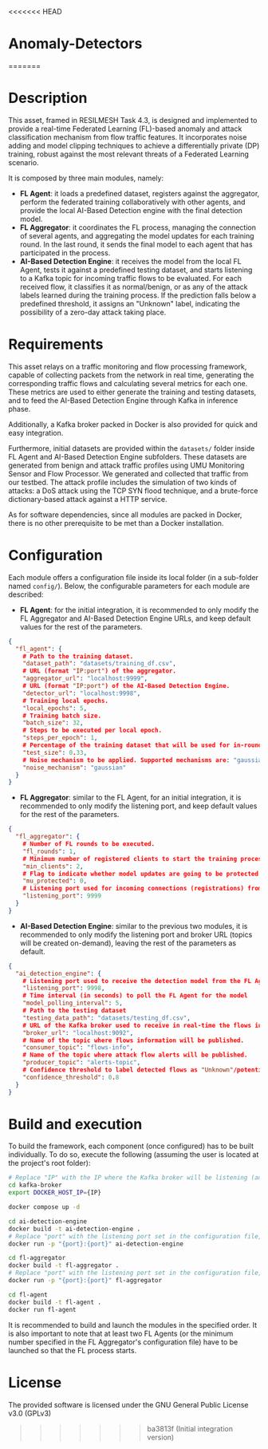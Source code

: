 <<<<<<< HEAD
# Anomaly-Detectors
=======

# Description

This asset, framed in RESILMESH Task 4.3, is designed and implemented to provide a real-time Federated Learning (FL)-based anomaly and attack classification mechanism from flow traffic features. It incorporates noise adding and model clipping techniques to achieve a differentially private (DP) training, robust against the most relevant threats of a Federated Learning scenario.

It is composed by three main modules, namely:

- **FL Agent**: it loads a predefined dataset, registers against the aggregator, perform the federated training collaboratively with other agents, and provide the local AI-Based Detection engine with the final detection model.
- **FL Aggregator**: it coordinates the FL process, managing the connection of several agents, and aggregating the model updates for each training round. In the last round, it sends the final model to each agent that has participated in the process.
- **AI-Based Detection Engine**: it receives the model from the local FL Agent, tests it against a predefined testing dataset, and starts listening to a Kafka topic for incoming traffic flows to be evaluated. For each received flow, it classifies it as normal/benign, or as any of the attack labels learned during the training process. If the prediction falls below a predefined threshold, it assigns an "Unknown" label, indicating the possibility of a zero-day attack taking place. 

# Requirements

This asset relays on a traffic monitoring and flow processing framework, capable of collecting packets from the network in real time, generating the corresponding traffic flows and calculating several metrics for each one. These metrics are used to either generate the training and testing datasets, and to feed the AI-Based Detection Engine through Kafka in inference phase.

Additionally, a Kafka broker packed in Docker is also provided for quick and easy integration.

Furthermore, initial datasets are provided within the `datasets/` folder inside FL Agent and AI-Based Detection Engine subfolders. These datasets are generated from benign and attack traffic profiles using UMU Monitoring Sensor and Flow Processor. We generated and collected that traffic from our testbed. The attack profile includes the simulation of two kinds of attacks: a DoS attack using the TCP SYN flood technique, and a brute-force dictionary-based attack against a HTTP service. 

As for software dependencies, since all modules are packed in Docker, there is no other prerequisite to be met than a Docker installation. 

# Configuration

Each module offers a configuration file inside its local folder (in a sub-folder named `config/`). Below, the configurable parameters for each module are described:

- **FL Agent**: for the initial integration, it is recommended to only modify the FL Aggregator and AI-Based Detection Engine URLs, and keep default values for the rest of the parameters.

```json
{
  "fl_agent": {
    # Path to the training dataset.
    "dataset_path": "datasets/training_df.csv",
    # URL (format "IP:port") of the aggregator.
    "aggregator_url": "localhost:9999",
    # URL (format "IP:port") of the AI-Based Detection Engine.
    "detector_url": "localhost:9998",
    # Training local epochs.
    "local_epochs": 5,
    # Training batch size.
    "batch_size": 32,
    # Steps to be executed per local epoch.
    "steps_per_epoch": 1,
    # Percentage of the training dataset that will be used for in-round testing.
    "test_size": 0.33,
    # Noise mechanism to be applied. Supported mechanisms are: "gaussian", "laplacian", "uniform", "exponential" and "salt_and_pepper".
    "noise_mechanism": "gaussian" 
  }
}
```

- **FL Aggregator**: similar to the FL Agent, for an initial integration, it is recommended to only modify the listening port, and keep default values for the rest of the parameters.

```json
{
  "fl_aggregator": {
    # Number of FL rounds to be executed.
    "fl_rounds": 1,
    # Minimum number of registered clients to start the training process.
    "min_clients": 2,
    # Flag to indicate whether model updates are going to be protected (through DP) or not. 0 will disable this functionality, 1 will enable it. When enabled, agents will apply the noise mechanism defined in their local configuration, as well as a predefined model clipping.
    "mu_protected": 0,
    # Listening port used for incoming connections (registrations) from FL Agents. This value is important to adjust the aggregator's URL in the FL Agents' local configurations.
    "listening_port": 9999
  }
}
```

- **AI-Based Detection Engine**: similar to the previous two modules, it is recommended to only modify the listening port and broker URL (topics will be created on-demand), leaving the rest of the parameters as default.

```json
{
  "ai_detection_engine": {
    # Listening port used to receive the detection model from the FL Agent 
    "listening_port": 9998,
    # Time interval (in seconds) to poll the FL Agent for the model
    "model_polling_interval": 5,
    # Path to the testing dataset
    "testing_data_path": "datasets/testing_df.csv",
    # URL of the Kafka broker used to receive in real-time the flows information.
    "broker_url": "localhost:9092",
    # Name of the topic where flows information will be published.
    "consumer_topic": "flows-info",
    # Name of the topic where attack flow alerts will be published.
    "producer_topic": "alerts-topic",
    # Confidence threshold to label detected flows as "Unknown"/potential zero-day
    "confidence_threshold": 0.8
  }
}
```

# Build and execution

To build the framework, each component (once configured) has to be built individually. To do so, execute the following (assuming the user is located at the project's root folder):

```bash
# Replace "IP" with the IP where the Kafka broker will be listening (advertised IP).
cd kafka-broker
export DOCKER_HOST_IP={IP}

docker compose up -d
```

```bash
cd ai-detection-engine
docker build -t ai-detection-engine .
# Replace "port" with the listening port set in the configuration file, ommiting the brackets.
docker run -p "{port}:{port}" ai-detection-engine 
```

```bash
cd fl-aggregator
docker build -t fl-aggregator .
# Replace "port" with the listening port set in the configuration file, ommiting the brackets.
docker run -p "{port}:{port}" fl-aggregator
```

```bash
cd fl-agent
docker build -t fl-agent .
docker run fl-agent
```

It is recommended to build and launch the modules in the specified order. It is also important to note that at least two FL Agents (or the minimum number specified in the FL Aggregator's configuration file) have to be launched so that the FL process starts.

# License

The provided software is licensed under the GNU General Public License v3.0 (GPLv3)

>>>>>>> ba3813f (Initial integration version)
